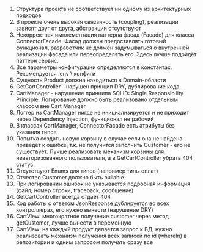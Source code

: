 1. Структура проекта не соответствует ни одному из архитектурных подходов
2. В проекте очень высокая связанность (coupling), реализации зависят друг от друга, абстракции отсутствуют
3. Некорректная имплементация паттерна фасад (Facade) для класса ConnectorFacade.
Фасад должен предоставлять готовый функционал, разработчик не должен задумываться
о внутренней реализации фасада или переопределять его. Здесь лучше подойдёт паттерн сервис.
4. Все параметры конфигурации определяются в константах. Рекомендуется .env \ конфиги
5. Сущность Product должна находиться в Domain-области
6. GetCartController - нарушен принцип DRY, дублирование кода
7. CartManager - нарушение принципа SOLID: Single Responsibility Principle.
Логирование должно быть реализовано отдельным классом вне Cart Manager
8. Логгер из CartManager нигде не инициализируется и не приходит через Dependency Injection, функционал не рабочий
9. В классах CartManager, ConnectorFacade есть атрибуты без указания типов
10. Попытка создать новую корзину в случае если она не найдена приведёт к ошибке,
т.к. не получится заполнить Customer - его не существует. Лучше реализовать механизм корзины для неавторизованного
пользователя, а в GetCartController убрать 404 статус.
11. Отсутствуют Enums для типов (например типы оплат)
12. Отчество Customer должно быть nullable
13. При логировании ошибок не указывается подробная информация (файл, номер строки, traceback, сообщение)
14. GetCartController всегда отдаёт 404
15. Код работы с ответом JsonResponse дублируется во всех контроллерах, его нужно вынести (нарушение DRY)
16. CartView: многократное получение customer через метод getCustomer, лучше вынести в переменную
17. CartView: на каждый продукт делается запрос к БД, нужно реализовать механизм получения
всех записей по id (whereIn) в репозитории и одним запросом получать сразу все